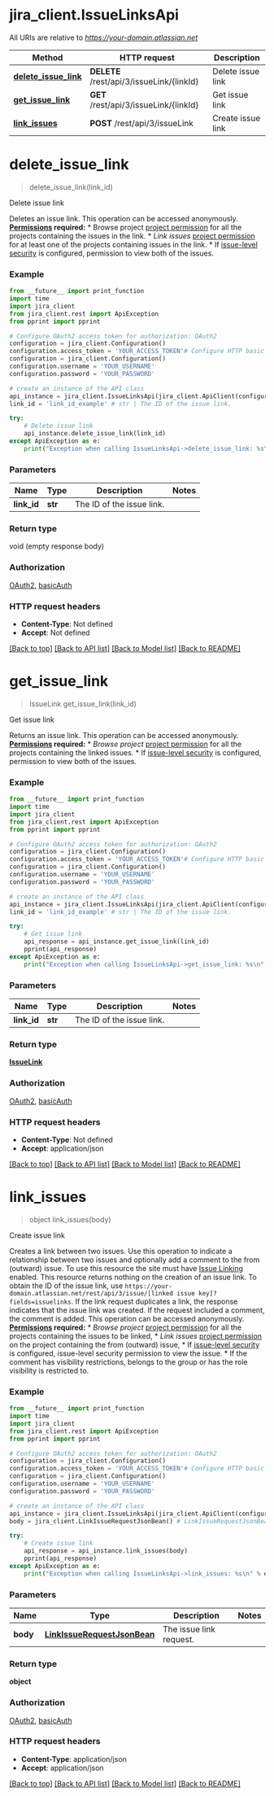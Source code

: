 # jira_client.IssueLinksApi

All URIs are relative to *https://your-domain.atlassian.net*

Method | HTTP request | Description
------------- | ------------- | -------------
[**delete_issue_link**](IssueLinksApi.md#delete_issue_link) | **DELETE** /rest/api/3/issueLink/{linkId} | Delete issue link
[**get_issue_link**](IssueLinksApi.md#get_issue_link) | **GET** /rest/api/3/issueLink/{linkId} | Get issue link
[**link_issues**](IssueLinksApi.md#link_issues) | **POST** /rest/api/3/issueLink | Create issue link

# **delete_issue_link**
> delete_issue_link(link_id)

Delete issue link

Deletes an issue link.  This operation can be accessed anonymously.  **[Permissions](#permissions) required:**   *  Browse project [project permission](https://confluence.atlassian.com/x/yodKLg) for all the projects containing the issues in the link.  *  *Link issues* [project permission](https://confluence.atlassian.com/x/yodKLg) for at least one of the projects containing issues in the link.  *  If [issue-level security](https://confluence.atlassian.com/x/J4lKLg) is configured, permission to view both of the issues.

### Example
```python
from __future__ import print_function
import time
import jira_client
from jira_client.rest import ApiException
from pprint import pprint

# Configure OAuth2 access token for authorization: OAuth2
configuration = jira_client.Configuration()
configuration.access_token = 'YOUR_ACCESS_TOKEN'# Configure HTTP basic authorization: basicAuth
configuration = jira_client.Configuration()
configuration.username = 'YOUR_USERNAME'
configuration.password = 'YOUR_PASSWORD'

# create an instance of the API class
api_instance = jira_client.IssueLinksApi(jira_client.ApiClient(configuration))
link_id = 'link_id_example' # str | The ID of the issue link.

try:
    # Delete issue link
    api_instance.delete_issue_link(link_id)
except ApiException as e:
    print("Exception when calling IssueLinksApi->delete_issue_link: %s\n" % e)
```

### Parameters

Name | Type | Description  | Notes
------------- | ------------- | ------------- | -------------
 **link_id** | **str**| The ID of the issue link. | 

### Return type

void (empty response body)

### Authorization

[OAuth2](../README.md#OAuth2), [basicAuth](../README.md#basicAuth)

### HTTP request headers

 - **Content-Type**: Not defined
 - **Accept**: Not defined

[[Back to top]](#) [[Back to API list]](../README.md#documentation-for-api-endpoints) [[Back to Model list]](../README.md#documentation-for-models) [[Back to README]](../README.md)

# **get_issue_link**
> IssueLink get_issue_link(link_id)

Get issue link

Returns an issue link.  This operation can be accessed anonymously.  **[Permissions](#permissions) required:**   *  *Browse project* [project permission](https://confluence.atlassian.com/x/yodKLg) for all the projects containing the linked issues.  *  If [issue-level security](https://confluence.atlassian.com/x/J4lKLg) is configured, permission to view both of the issues.

### Example
```python
from __future__ import print_function
import time
import jira_client
from jira_client.rest import ApiException
from pprint import pprint

# Configure OAuth2 access token for authorization: OAuth2
configuration = jira_client.Configuration()
configuration.access_token = 'YOUR_ACCESS_TOKEN'# Configure HTTP basic authorization: basicAuth
configuration = jira_client.Configuration()
configuration.username = 'YOUR_USERNAME'
configuration.password = 'YOUR_PASSWORD'

# create an instance of the API class
api_instance = jira_client.IssueLinksApi(jira_client.ApiClient(configuration))
link_id = 'link_id_example' # str | The ID of the issue link.

try:
    # Get issue link
    api_response = api_instance.get_issue_link(link_id)
    pprint(api_response)
except ApiException as e:
    print("Exception when calling IssueLinksApi->get_issue_link: %s\n" % e)
```

### Parameters

Name | Type | Description  | Notes
------------- | ------------- | ------------- | -------------
 **link_id** | **str**| The ID of the issue link. | 

### Return type

[**IssueLink**](IssueLink.md)

### Authorization

[OAuth2](../README.md#OAuth2), [basicAuth](../README.md#basicAuth)

### HTTP request headers

 - **Content-Type**: Not defined
 - **Accept**: application/json

[[Back to top]](#) [[Back to API list]](../README.md#documentation-for-api-endpoints) [[Back to Model list]](../README.md#documentation-for-models) [[Back to README]](../README.md)

# **link_issues**
> object link_issues(body)

Create issue link

Creates a link between two issues. Use this operation to indicate a relationship between two issues and optionally add a comment to the from (outward) issue. To use this resource the site must have [Issue Linking](https://confluence.atlassian.com/x/yoXKM) enabled.  This resource returns nothing on the creation of an issue link. To obtain the ID of the issue link, use `https://your-domain.atlassian.net/rest/api/3/issue/[linked issue key]?fields=issuelinks`.  If the link request duplicates a link, the response indicates that the issue link was created. If the request included a comment, the comment is added.  This operation can be accessed anonymously.  **[Permissions](#permissions) required:**   *  *Browse project* [project permission](https://confluence.atlassian.com/x/yodKLg) for all the projects containing the issues to be linked,  *  *Link issues* [project permission](https://confluence.atlassian.com/x/yodKLg) on the project containing the from (outward) issue,  *  If [issue-level security](https://confluence.atlassian.com/x/J4lKLg) is configured, issue-level security permission to view the issue.  *  If the comment has visibility restrictions, belongs to the group or has the role visibility is restricted to.

### Example
```python
from __future__ import print_function
import time
import jira_client
from jira_client.rest import ApiException
from pprint import pprint

# Configure OAuth2 access token for authorization: OAuth2
configuration = jira_client.Configuration()
configuration.access_token = 'YOUR_ACCESS_TOKEN'# Configure HTTP basic authorization: basicAuth
configuration = jira_client.Configuration()
configuration.username = 'YOUR_USERNAME'
configuration.password = 'YOUR_PASSWORD'

# create an instance of the API class
api_instance = jira_client.IssueLinksApi(jira_client.ApiClient(configuration))
body = jira_client.LinkIssueRequestJsonBean() # LinkIssueRequestJsonBean | The issue link request.

try:
    # Create issue link
    api_response = api_instance.link_issues(body)
    pprint(api_response)
except ApiException as e:
    print("Exception when calling IssueLinksApi->link_issues: %s\n" % e)
```

### Parameters

Name | Type | Description  | Notes
------------- | ------------- | ------------- | -------------
 **body** | [**LinkIssueRequestJsonBean**](LinkIssueRequestJsonBean.md)| The issue link request. | 

### Return type

**object**

### Authorization

[OAuth2](../README.md#OAuth2), [basicAuth](../README.md#basicAuth)

### HTTP request headers

 - **Content-Type**: application/json
 - **Accept**: application/json

[[Back to top]](#) [[Back to API list]](../README.md#documentation-for-api-endpoints) [[Back to Model list]](../README.md#documentation-for-models) [[Back to README]](../README.md)


